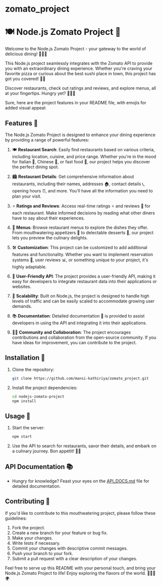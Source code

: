 # zomato_project

# 🍽️ Node.js Zomato Project 🍕

Welcome to the Node.js Zomato Project - your gateway to the world of delicious dining! 🌮🍔🍣

This Node.js project seamlessly integrates with the Zomato API to provide you with an extraordinary dining experience. Whether you're craving your favorite pizza or curious about the best sushi place in town, this project has got you covered! 🍕🍱

Discover restaurants, check out ratings and reviews, and explore menus, all at your fingertips. Hungry yet? 🤤👨‍🍳

Sure, here are the project features in your README file, with emojis for added visual appeal:

## Features 🌟

The Node.js Zomato Project is designed to enhance your dining experience by providing a range of powerful features:

1. 🍽️ **Restaurant Search**: Easily find restaurants based on various criteria, including location, cuisine, and price range. Whether you're in the mood for Italian 🍝, Chinese 🥡, or fast food 🍔, our project helps you discover the perfect dining spot.

2. 🏙️ **Restaurant Details**: Get comprehensive information about restaurants, including their names, addresses 🏠, contact details 📞, opening hours ⏰, and more. You'll have all the information you need to plan your visit.

3. ⭐ **Ratings and Reviews**: Access real-time ratings ⭐ and reviews 📝 for each restaurant. Make informed decisions by reading what other diners have to say about their experiences.

4. 🍣 **Menus**: Browse restaurant menus to explore the dishes they offer. From mouthwatering appetizers 🍤 to delectable desserts 🍰, our project lets you preview the culinary delights.

5. 🛠️ **Customization**: This project can be customized to add additional features and functionality. Whether you want to implement reservation systems 📅, user reviews 📊, or something unique to your project, it's highly adaptable.

6. 🔄 **User-Friendly API**: The project provides a user-friendly API, making it easy for developers to integrate restaurant data into their applications or websites.

7. 🚀 **Scalability**: Built on Node.js, the project is designed to handle high levels of traffic and can be easily scaled to accommodate growing user demands.

8. 📚 **Documentation**: Detailed documentation 📖 is provided to assist developers in using the API and integrating it into their applications.

9. 👨‍💻 **Community and Collaboration**: The project encourages contributions and collaboration from the open-source community. If you have ideas for improvement, you can contribute to the project.

## Installation 🚀

1. Clone the repository:
   ```bash
   git clone https://github.com/mansi-kathiriya/zomato_project.git
   ```

2. Install the project dependencies:
   ```bash
   cd nodejs-zomato-project
   npm install
   ```
<!-- 
## Configuration ⚙️

1. Create a `.env` file in the project root and add your Zomato API key:

   ```env
   ZOMATO_API_KEY=your_api_key_here
   ```

2. Customize other configuration settings in this file to suit your taste. 🍽️ -->

## Usage 🍴

1. Start the server:

   ```bash
   npm start
   ```

2. Use the API to search for restaurants, savor their details, and embark on a culinary journey. Bon appétit! 🍷🍝

## API Documentation 📚

- Hungry for knowledge? Feast your eyes on the [API_DOCS.md](API_DOCS.md) file for detailed documentation.

## Contributing 🤝

If you'd like to contribute to this mouthwatering project, please follow these guidelines:

1. Fork the project.
2. Create a new branch for your feature or bug fix.
3. Make your changes.
4. Write tests if necessary.
5. Commit your changes with descriptive commit messages.
6. Push your branch to your fork.
7. Submit a pull request with a clear description of your changes.

Feel free to serve up this README with your personal touch, and bring your Node.js Zomato Project to life! Enjoy exploring the flavors of the world. 🌮🍔🍕🌍